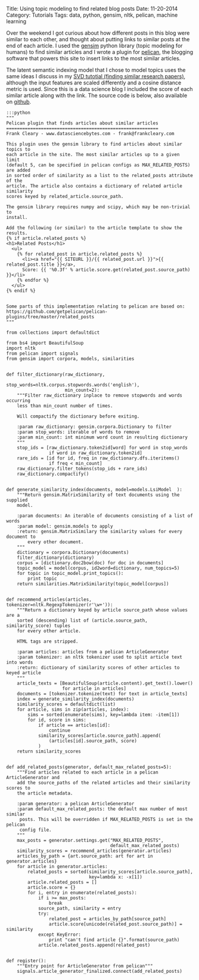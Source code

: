 Title: Using topic modeling to find related blog posts
Date: 11-20-2014
Category: Tutorials
Tags: data, python, gensim, nltk, pelican, machine learning

Over the weekend I got curious about how different posts in this blog were 
similar to each other, and thought about putting links to similar posts at the 
end of each article. I used the [gensim](http://radimrehurek.com/gensim/) python library (topic modeling for humans) to find similar 
articles and I wrote a plugin for [pelican](http://docs.getpelican.com/), the 
blogging software that powers this site to insert links to the most similar 
articles.

The latent semantic indexing model that I chose to model topics uses the same 
ideas I discuss in my [SVD tutotial (finding similar research
papers)](http://www.frankcleary.com/svd), although the input features are scaled 
differently and a cosine distance metric is used. Since this is a data science 
blog I included the score of each similar article along with the link. The source code is below, also available on [github](https://github.com/frankcleary/DataScienceBytes/tree/master/similar_posts).

    :::python
    """
    Pelican plugin that finds articles about similar articles
    =========================================================
    Frank Cleary - www.datasciencebytes.com - frank@frankcleary.com
    
    This plugin uses the gensim library to find articles about similar topics to
    each article in the site. The most similar articles up to a given limit
    (default 5, can be specified in pelican configs as MAX_RELATED_POSTS) are added
    in sorted order of similarity as a list to the related_posts attribute of the
    article. The article also contains a dictionary of related article similarity
    scores keyed by related_article.source_path.
    
    The gensim library requires numpy and scipy, which may be non-trivial to
    install.
    
    Add the following (or similar) to the article template to show the results.
    {% if article.related_posts %}
    <h1>Related Posts</h1>
      <ul>
        {% for related_post in article.related_posts %}
          <li><a href="{{ SITEURL }}/{{ related_post.url }}">{{ related_post.title }}</a>,
          Score: {{ '%0.3f' % article.score.get(related_post.source_path) }}</li>
        {% endfor %}
      </ul>
    {% endif %}
    
    
    Some parts of this implementation relating to pelican are based on:
    https://github.com/getpelican/pelican-plugins/tree/master/related_posts
    """
    
    from collections import defaultdict
    
    from bs4 import BeautifulSoup
    import nltk
    from pelican import signals
    from gensim import corpora, models, similarities
    
    
    def filter_dictionary(raw_dictionary,
                          stop_words=nltk.corpus.stopwords.words('english'),
                          min_count=2):
        """Filter raw_dictionary inplace to remove stopwords and words occurring
        less than min_count number of times.
    
        Will compactify the dictionary before exiting.
    
        :param raw_dictionary: gensim.corpora.Dictionary to filter
        :param stop_words: iterable of words to remove
        :param min_count: int minimum word count in resulting dictionary
        """
        stop_ids = [raw_dictionary.token2id[word] for word in stop_words
                    if word in raw_dictionary.token2id]
        rare_ids = [id for id, freq in raw_dictionary.dfs.iteritems()
                    if freq < min_count]
        raw_dictionary.filter_tokens(stop_ids + rare_ids)
        raw_dictionary.compactify()
    
    
    def generate_similarity_index(documents, model=models.LsiModel  ):
        """Return gensim.MatrixSimilarity of text documents using the supplied
        model.
    
        :param documents: An iterable of documents consisting of a list of words
        :param model: gensim.models to apply
        :return: gensim.MatrixSimilary the similarity values for every document to
            every other document.
        """
        dictionary = corpora.Dictionary(documents)
        filter_dictionary(dictionary)
        corpus = [dictionary.doc2bow(doc) for doc in documents]
        topic_model = model(corpus, id2word=dictionary, num_topics=5)
        for topic in topic_model.print_topics():
            print topic
        return similarities.MatrixSimilarity(topic_model[corpus])
    
    
    def recommend_articles(articles, tokenizer=nltk.RegexpTokenizer(r'\w+')):
        """Return a dictionary keyed by article source_path whose values are a
        sorted (descending) list of (article.source_path, similarity_score) tuples
        for every other article.
    
        HTML tags are stripped.
    
        :param articles: articles from a pelican ArticleGenerator
        :param tokenizer: an nltk tokenizer used to split article text into words
        :return: dictionary of similarity scores of other articles to keyed article
        """
        article_texts = [BeautifulSoup(article.content).get_text().lower()
                         for article in articles]
        documents = [tokenizer.tokenize(text) for text in article_texts]
        index = generate_similarity_index(documents)
        similarity_scores = defaultdict(list)
        for article, sims in zip(articles, index):
            sims = sorted(enumerate(sims), key=lambda item: -item[1])
            for id, score in sims:
                if article == articles[id]:
                    continue
                similarity_scores[article.source_path].append(
                    (articles[id].source_path, score)
                )
        return similarity_scores
    
    
    def add_related_posts(generator, default_max_related_posts=5):
        """Find articles related to each article in a pelican ArticleGenerator and
        add the source_paths of the related articles and their similarity scores to
        the article metadata.
    
        :param generator: a pelican ArticleGenerator
        :param default_max_related_posts: the default max number of most similar
         posts. This will be overridden if MAX_RELATED_POSTS is set in the pelican
         config file.
        """
        max_posts = generator.settings.get("MAX_RELATED_POSTS",
                                           default_max_related_posts)
        similarity_scores = recommend_articles(generator.articles)
        articles_by_path = {art.source_path: art for art in generator.articles}
        for article in generator.articles:
            related_posts = sorted(similarity_scores[article.source_path],
                                   key=lambda x: -x[1])
            article.related_posts = []
            article.score = {}
            for i, entry in enumerate(related_posts):
                if i >= max_posts:
                    break
                source_path, similarity = entry
                try:
                    related_post = articles_by_path[source_path]
                    article.score[unicode(related_post.source_path)] = similarity
                except KeyError:
                    print "can't find article {}".format(source_path)
                article.related_posts.append(related_post)
    
    
    def register():
        """Entry point for ArticleGenerator from pelican"""
        signals.article_generator_finalized.connect(add_related_posts)
